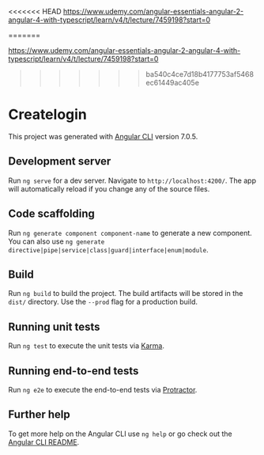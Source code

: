 <<<<<<< HEAD
https://www.udemy.com/angular-essentials-angular-2-angular-4-with-typescript/learn/v4/t/lecture/7459198?start=0

=======

https://www.udemy.com/angular-essentials-angular-2-angular-4-with-typescript/learn/v4/t/lecture/7459198?start=0
>>>>>>> ba540c4ce7d18b4177753af5468ec61449ac405e

# Createlogin

This project was generated with [Angular CLI](https://github.com/angular/angular-cli) version 7.0.5.

## Development server

Run `ng serve` for a dev server. Navigate to `http://localhost:4200/`. The app will automatically reload if you change any of the source files.

## Code scaffolding

Run `ng generate component component-name` to generate a new component. You can also use `ng generate directive|pipe|service|class|guard|interface|enum|module`.

## Build

Run `ng build` to build the project. The build artifacts will be stored in the `dist/` directory. Use the `--prod` flag for a production build.

## Running unit tests

Run `ng test` to execute the unit tests via [Karma](https://karma-runner.github.io).

## Running end-to-end tests

Run `ng e2e` to execute the end-to-end tests via [Protractor](http://www.protractortest.org/).

## Further help

To get more help on the Angular CLI use `ng help` or go check out the [Angular CLI README](https://github.com/angular/angular-cli/blob/master/README.md).
